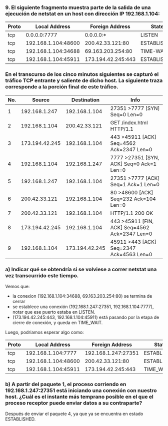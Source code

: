 ### 9. El siguiente fragmento muestra parte de la salida de una ejecución de netstat en un host con dirección IP 192.168.1.104:

Proto | Local Address       | Foreign Address    | State
------|---------------------|--------------------|------------
tcp   | 0.0.0.0:7777        | 0.0.0.0:*          | LISTEN
tcp   | 192.168.1.104:48600 | 200.42.33.121:80   | ESTABLISHED
tcp   | 192.168.1.104:34688 | 69.163.203.254:80  | TIME-WAIT
tcp   | 192.168.1.104:45911 | 173.194.42.245:443 | ESTABLISHED

### En el transcurso de los cinco minutos siguientes se capturó el tráfico TCP entrante y saliente de dicho host. La siguiente traza corresponde a la porción final de este tráfico. 

No. | Source         | Destination    | Info
----|----------------|----------------|----------------------------------------------
1   | 192.168.1.247  | 192.168.1.104  | 27351 >7777 [SYN] Seq=0 Len=0
2   | 192.168.1.104  | 200.42.33.121  | GET /index.html HTTP/1.1
3   | 173.194.42.245 | 192.168.1.104  | 443 >45911 [ACK] Seq=4562 Ack=2347 Len=0
4   | 192.168.1.104  | 192.168.1.247  | 7777 >27351 [SYN, ACK] Seq=0 Ack=1 Len=0
5   | 192.168.1.247  | 192.168.1.104  | 27351 >7777 [ACK] Seq=1 Ack=1 Len=0
6   | 200.42.33.121  | 192.168.1.104  | 80 >48600 [ACK] Seq=232 Ack=104 Len=0
7   | 200.42.33.121  | 192.168.1.104  | HTTP/1.1 200 OK
8   | 173.194.42.245 | 192.168.1.104  | 443 >45911 [FIN, ACK] Seq=4562 Ack=2347 Len=0
9   | 192.168.1.104  | 173.194.42.245 | 45911 >443 [ACK] Seq=2347 Ack=4563 Len=0

### a) Indicar qué se obtendría si se volviese a correr netstat una vez transcurrido este tiempo.

Vemos que: 

- la conexion (192.168.1.104:34688, 69.163.203.254:80) se termina de cerrar
- se establece una conexión (192.168.1.247:27351,  192.168.1.104:7777), notar que ese puerto estaba en LISTEN.
- (173.194.42.245:443, 192.168.1.104:45911) está pasando por la etapa de cierre de conexión, y queda en TIME_WAIT.

Luego, podriamos esperar algo como:

Proto | Local Address       | Foreign Address     | State
------|---------------------|---------------------|------------
tcp   | 192.168.1.104:7777  | 192.168.1.247:27351 | ESTABLISHED
tcp   | 192.168.1.104:48600 | 200.42.33.121:80    | ESTABLISHED
tcp   | 192.168.1.104:45911 | 173.194.42.245:443  | TIME_WAIT


### b) A partir del paquete 1, el proceso corriendo en 192.168.1.247:27351 está iniciando una conexión con nuestro host. ¿Cuál es el instante más temprano posible en el que el proceso receptor puede enviar datos a su contraparte?

Después de enviar el paquete 4, ya que ya se encuentra en estado ESTABLISHED.